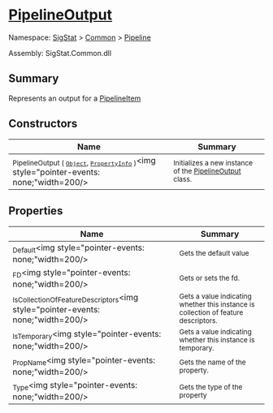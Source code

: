 # [PipelineOutput](./PipelineOutput.md)

Namespace: [SigStat]() > [Common](./../README.md) > [Pipeline](./README.md)

Assembly: SigStat.Common.dll

## Summary
Represents an output for a [PipelineItem](https://github.com/hargitomi97/sigstat/blob/master/docs/md/.md)

## Constructors

| Name | Summary | 
| --- | --- | 
| <sub>PipelineOutput ( [`Object`](https://docs.microsoft.com/en-us/dotnet/api/System.Object), [`PropertyInfo`](https://docs.microsoft.com/en-us/dotnet/api/System.Reflection.PropertyInfo) )</sub><img style="pointer-events: none;"width=200/></div>| <sub>Initializes a new instance of the [PipelineOutput](https://github.com/hargitomi97/sigstat/blob/master/docs/md/SigStat/Common/Pipeline/PipelineOutput.md) class.</sub>| <br>


## Properties

| Name | Summary | 
| --- | --- | 
| <sub>Default</sub><img style="pointer-events: none;"width=200/></div>| <sub>Gets the default value</sub>| <br>
| <sub>FD</sub><img style="pointer-events: none;"width=200/></div>| <sub>Gets or sets the fd.</sub>| <br>
| <sub>IsCollectionOfFeatureDescriptors</sub><img style="pointer-events: none;"width=200/></div>| <sub>Gets a value indicating whether this instance is collection of feature descriptors.</sub>| <br>
| <sub>IsTemporary</sub><img style="pointer-events: none;"width=200/></div>| <sub>Gets a value indicating whether this instance is temporary.</sub>| <br>
| <sub>PropName</sub><img style="pointer-events: none;"width=200/></div>| <sub>Gets the name of the property.</sub>| <br>
| <sub>Type</sub><img style="pointer-events: none;"width=200/></div>| <sub>Gets the type of the property</sub>| <br>



